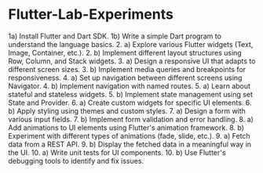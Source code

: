 # Flutter-Lab-Experiments
1a) Install Flutter and Dart SDK.
1b) Write a simple Dart program to understand the language basics.
2. a) Explore various Flutter widgets (Text, Image, Container, etc.).
2. b) Implement different layout structures using Row, Column, and Stack widgets.
3. a) Design a responsive UI that adapts to different screen sizes.
3. b) Implement media queries and breakpoints for responsiveness.
4. a) Set up navigation between different screens using Navigator.
4. b) Implement navigation with named routes.
5. a) Learn about stateful and stateless widgets.
5. b) Implement state management using set State and Provider.
6. a) Create custom widgets for specific UI elements.
6. b) Apply styling using themes and custom styles.
7. a) Design a form with various input fields.
7. b) Implement form validation and error handling.
8. a) Add animations to UI elements using Flutter's animation framework.
8. b) Experiment with different types of animations (fade, slide, etc.).
9. a) Fetch data from a REST API.
9. b) Display the fetched data in a meaningful way in the UI.
10. a) Write unit tests for UI components.
10. b) Use Flutter's debugging tools to identify and fix issues.
